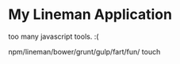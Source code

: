 # My Lineman Application

too many javascript tools. :(

npm/lineman/bower/grunt/gulp/fart/fun/
touch
